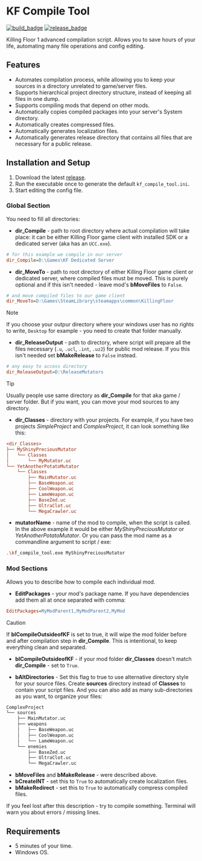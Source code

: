 # KF Compile Tool

[release_badge]: <https://img.shields.io/github/downloads/InsultingPros/KFCompileTool/total?style=for-the-badge>
[build_badge]: https://img.shields.io/github/actions/workflow/status/InsultingPros/KFCompileTool/build.yml?style=for-the-badge

[![build_badge]](https://github.com/InsultingPros/KFCompileTool/actions/workflows/build.yml) [![release_badge]](https://github.com/InsultingPros/KFCompileTool/releases)

Killing Floor 1 advanced compilation script. Allows you to save hours of your life, automating many file operations and config editing.

## Features

- Automates compilation process, while allowing you to keep your sources in a directory unrelated to game/server files.
- Supports hierarchical project directory structure, instead of keeping all files in one dump.
- Supports compiling mods that depend on other mods.
- Automatically copies compiled packages into your server's System directory.
- Automatically creates compressed files.
- Automatically generates localization files.
- Automatically generates release directory that contains all files that are necessary for a public release.

## Installation and Setup

1. Download the latest [release](https://github.com/InsultingPros/KFCompileTool/releases/latest).
2. Run the executable once to generate the default `kf_compile_tool.ini`.
3. Start editing the config file.

### Global Section

You need to fill all directories:

- **dir_Compile** - path to root directory where actual compilation will take place: it can be either Killing Floor game client with installed SDK or a dedicated server (aka has an `UCC.exe`).

```ini
# for this example we compile in our server
dir_Compile=D:\Games\KF Dedicated Server
```

- **dir_MoveTo** - path to root directory of either Killing Floor game client or dedicated server, where compiled files must be moved. This is purely optional and if this isn't needed - leave mod's **bMoveFiles** to `False`.

```ini
# and move compiled files to our game client
dir_MoveTo=D:\Games\SteamLibrary\steamapps\common\KillingFloor
```

> [!NOTE]
> If you choose your outpur directory where your windows user has no rights to write, `Desktop` for example - you need to create that folder manually.

- **dir_ReleaseOutput** - path to directory, where script will prepare all the files necessary (`.u`, `.ucl`, `.int`, `.uz2`) for public mod release. If you this isn't needed set **bMakeRelease** to `False` instead.

```ini
# any easy to access directory
dir_ReleaseOutput=D:\ReleaseMutators
```

> [!TIP]
> Usually people use same directory as **dir_Compile** for that aka game / server folder. But if you want, you can move your mod sources to any directory.

- **dir_Classes** - directory with your projects. For example, if you have two projects *SimpleProject* and *ComplexProject*, it can look something like this:

```ini
<dir_Classes>
├── MyShinyPreciousMutator
│   └── Classes
│       └── MyMutator.uc
└── YetAnotherPotatoMutator
    └── Classes
        ├── MainMutator.uc
        ├── BaseWeapon.uc
        ├── CoolWeapon.uc
        ├── LameWeapon.uc
        ├── BaseZed.uc
        ├── UltraClot.uc
        └── MegaCrawler.uc
```

- **mutatorName** - name of the mod to compile, when the script is called. In the above example it would be either *MyShinyPreciousMutator* or *YetAnotherPotatoMutator*. Or you can pass the mod name as a commandline argument to script / exe:

```bash
.\kf_compile_tool.exe MyShinyPreciousMutator
```

### Mod Sections

Allows you to describe how to compile each individual mod.

- **EditPackages** - your mod's package name. If you have dependencies add them all at once separated with comma:

```ini
EditPackages=MyModParent1,MyModParent2,MyMod
```

> [!CAUTION]
> If **bICompileOutsideofKF** is set to true, it will wipe the mod folder before and after compilation step in **dir_Compile**. This is intentional, to keep everything clean and separated.

- **bICompileOutsideofKF** - if your mod folder **dir_Classes** doesn't match **dir_Compile** - set to `True`.

- **bAltDirectories** - Set this flag to true to use alternative directory style for your source files. Create **sources** directory instead of **Classes** to contain your script files. And you can also add as many sub-directories as you want, to organize your files:

```txt
ComplexProject
└── sources
    ├── MainMutator.uc
    ├── weapons
    │   ├── BaseWeapon.uc
    │   ├── CoolWeapon.uc
    │   └── LameWeapon.uc
    └── enemies
        ├── BaseZed.uc
        ├── UltraClot.uc
        └── MegaCrawler.uc
```

- **bMoveFiles** and **bMakeRelease** - were described above.
- **bCreateINT** - set this to `True` to automatically create localization files.
- **bMakeRedirect** - set this to `True` to automatically compress compiled files.

If you feel lost after this description - try to compile something. Terminal will warn you about errors / missing lines.

## Requirements

- 5 minutes of your time.
- Windows OS.
